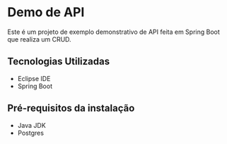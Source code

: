 # Demo de API 
Este é um projeto de exemplo demonstrativo de API feita em Spring Boot que realiza um CRUD.

## Tecnologias Utilizadas
- Eclipse IDE
- Spring Boot

## Pré-requisitos da instalação
- Java JDK
- Postgres
